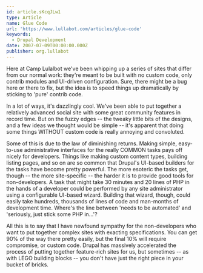 ```yaml
---
id: article.sKcqJLw1
type: Article
name: Glue Code
url: 'https://www.lullabot.com/articles/glue-code'
keywords:
  - Drupal Development
date: 2007-07-09T00:00:00.000Z
publisher: org.lullabot
---
```

Here at Camp Lulalbot we've been whipping up a series of sites that differ from our normal work: they're meant to be built with no custom code, only contrib modules and UI-driven configuration. Sure, there might be a bug here or there to fix, but the idea is to speed things up dramatically by sticking to 'pure' contrib code.

In a lot of ways, it's dazzlingly cool. We've been able to put together a relatively advanced social site with some great community features in record time. But on the fuzzy edges -- the tweaky little bits of the designs, and a few ideas we thought would be simple -- it's apparent that doing some things WITHOUT custom code is really annoying and convoluted.

Some of this is due to the law of diminishing returns. Making simple, easy-to-use administrative interfaces for the really COMMON tasks pays off nicely for developers. Things like making custom content types, building listing pages, and so on are so common that Drupal's UI-based builders for the tasks have become pretty powerful. The more esoteric the tasks get, though -- the more site-specific -- the harder it is to provide good tools for non-developers. A task that might take 30 minutes and 20 lines of PHP in the hands of a developer could be performed by any site administrator using a configurable UI-based wizard. Building that wizard, though, could easily take hundreds, thousands of lines of code and man-months of development time. Where's the line between 'needs to be automated' and 'seriously, just stick some PHP in...'?

All this is to say that I have newfound sympathy for the non-developers who want to put together complex sites with exacting specifications. You can get 90% of the way there pretty easily, but the final 10% will require compromise, or custom code. Drupal has massively accelerated the process of putting together feature-rich sites for us, but sometimes -- as with LEGO building blocks -- you don't have just the right piece in your bucket of bricks.
